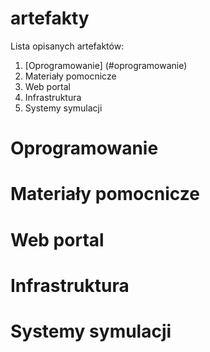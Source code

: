 # artefakty
  Lista opisanych artefaktów:
1. [Oprogramowanie] (#oprogramowanie)
2. Materiały pomocnicze
3. Web portal
4. Infrastruktura
5. Systemy symulacji


# Oprogramowanie
# Materiały pomocnicze
# Web portal
# Infrastruktura
# Systemy symulacji
